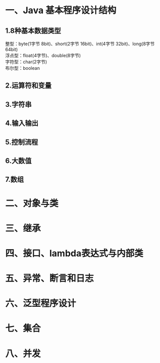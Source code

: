 # 一、Java 基本程序设计结构
## 1.8种基本数据类型
整型：byte(1字节 8bit)、short(2字节 16bit)、int(4字节 32bit)、long(8字节 64bit)<br>
浮点型：float(4字节)、double(8字节)<br>
字符型：char(2字节)<br>
布尔型：boolean
## 2.运算符和变量
## 3.字符串
## 4.输入输出
## 5.控制流程
## 6.大数值
## 7.数组
# 二、对象与类

# 三、继承

# 四、接口、lambda表达式与内部类

# 五、异常、断言和日志

# 六、泛型程序设计

# 七、集合

# 八、并发
